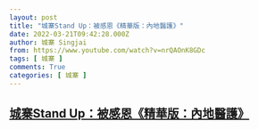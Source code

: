 ```yaml
---
layout: post
title: "城寨Stand Up：被感恩《精華版：內地醫護》"
date: 2022-03-21T09:42:28.000Z
author: 城寨 Singjai
from: https://www.youtube.com/watch?v=nrQAOnK8GDc
tags: [ 城寨 ]
comments: True
categories: [ 城寨 ]
---
```

<!--1647855748000-->
[城寨Stand Up：被感恩《精華版：內地醫護》](https://www.youtube.com/watch?v=nrQAOnK8GDc)
------

<div>

</div>
